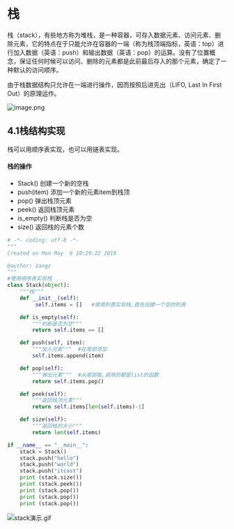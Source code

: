 # 栈

栈（stack），有些地方称为堆栈，是一种容器，可存入数据元素、访问元素、删除元素，它的特点在于只能允许在容器的一端（称为栈顶端指标，英语：top）进行加入数据（英语：push）和输出数据（英语：pop）的运算。没有了位置概念，保证任何时候可以访问、删除的元素都是此前最后存入的那个元素，确定了一种默认的访问顺序。

由于栈数据结构只允许在一端进行操作，因而按照后进先出（LIFO, Last In First Out）的原理运作。

![image.png](https://upload-images.jianshu.io/upload_images/14555448-964fc465871dc09e.png?imageMogr2/auto-orient/strip%7CimageView2/2/w/1240)

## 4.1栈结构实现
栈可以用顺序表实现，也可以用链表实现。

#### 栈的操作
* Stack() 创建一个新的空栈
* push(item) 添加一个新的元素item到栈顶
* pop() 弹出栈顶元素
* peek() 返回栈顶元素
* is_empty() 判断栈是否为空
* size() 返回栈的元素个数
```python  
# -*- coding: utf-8 -*-
"""
Created on Mon May  6 10:29:22 2019

@author: zangz
"""
#使用顺序表实现栈
class Stack(object):
    """栈"""
    def __init__(self):
         self.items = []   #使用列表实现栈,首先创建一个空的列表

    def is_empty(self):
        """判断是否为空"""
        return self.items == []

    def push(self, item):
        """加入元素"""  #在尾部添加
        self.items.append(item)

    def pop(self):
        """弹出元素"""  #从尾部取,调用的都是list的函数
        return self.items.pop()

    def peek(self):
        """返回栈顶元素"""
        return self.items[len(self.items)-1]

    def size(self):
        """返回栈的大小"""
        return len(self.items)

if __name__ == "__main__":
    stack = Stack()
    stack.push("hello")
    stack.push("world")
    stack.push("itcast")
    print (stack.size())
    print (stack.peek())
    print (stack.pop())
    print (stack.pop())
    print (stack.pop())
```
![stack演示.gif](https://upload-images.jianshu.io/upload_images/14555448-8f6003b328292531.gif?imageMogr2/auto-orient/strip)
